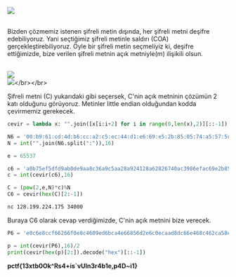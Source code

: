 ![](https://latex.codecogs.com/gif.latex?c=m^{e}(modN))</br></br>

Bizden çözmemiz istenen şifreli metin dışında, her şifreli metni deşifre edebiliyoruz. Yani seçtiğimiz şifreli metinle saldırı (COA) gerçekleştirebiliyoruz. Öyle bir şifreli metin seçmeliyiz ki, deşifre ettiğimizde, bize verilen şifreli metnin açık metniyle(m) ilişikili olsun.</br></br>

![](https://latex.codecogs.com/gif.latex?C=2^{e}*c(modN))</br>
![](https://latex.codecogs.com/gif.latex?(2^{e}*c)^{d}=2^{ed}*c^{d}=2*m(modN))</br></br>

Şifreli metni (C) yukarıdaki gibi seçersek, C'nin açık metninin çözümün 2 katı olduğunu görüyoruz. Metinler little endian olduğundan kodda çevirmemiz gerekecek.

```python
cevir = lambda x: "".join([x[i:i+2] for i in range(0,len(x),2)][::-1])

N6 = '00:b9:61:cd:4d:b6:cc:a2:c5:ec:44:d1:e6:69:e5:2b:85:05:74:a5:57:5c:09:3a:a7:40:d2:23:a7:b4:2a:48:ed:3d:47:8a:c3:e9:10:c7:93:d2:9f:da:13:f2:3c:ec:d0:0b:d0:ac:bd:cd:b7:0a:b1:f6:d5:e9:82:1b:85:15:3f:39:81:f2:07:cf:5f:a2:0f:cd:f5:e4:e4:32:b1:d3:fb:b3:b0:12:d7:d2:70:40:0d:5c:67:c9:9a:ba:eb:2f:f3:c0:8e:5b:29:c8:07:b1:24:3a:29:73:87:ff:06:44:3c:09:77:db:f2:f2:84:a9:48:d4:5c:16:96:eb:a4:59:bf'
N = int("".join(N6.split(":")),16)

e = 65537

c6 = 'a0b75ef5dfd9ab0de9aa8c36a9c5aa28a924128a62826740ac3986efac69e2b85fc0df803e80da04c5f803726689e5f3134178de3cb203f6aebca22b376f7205d93a7224aca82cbbdc382200a1749fee095dfebe2aaabf99b622e4343bf5423cf6527433e26273e67d576157bf65a9258f613be9ad88d7b50350a89e676ae462'
c = int(cevir(c6),16)

C = (pow(2,e,N)*c)%N
C6 = cevir(hex(C)[2:-1])
```
```bash
nc 128.199.224.175 34000
```
Buraya C6 olarak cevap verdiğimizde, C'nin açık metnini bize verecek.
```python
P6 = 'e0c6e8ccf66266f0e8c4609ed6bca4e66856d2e6c0ecaad8dc66e468c462ca58e06888fcd262fa0000000000000000000000000000000000000000000000000000000000000000000000000000000000000000000000000000000000000000000000000000000000000000000000000000000000000000000000000000000000'

p = int(cevir(P6),16)/2
print(cevir(hex(p)[2:]).decode("hex")[::-1])
```
**pctf{13xtb0Ok^Rs4+is\`vUln3r4b1e,p4D~i1}**




